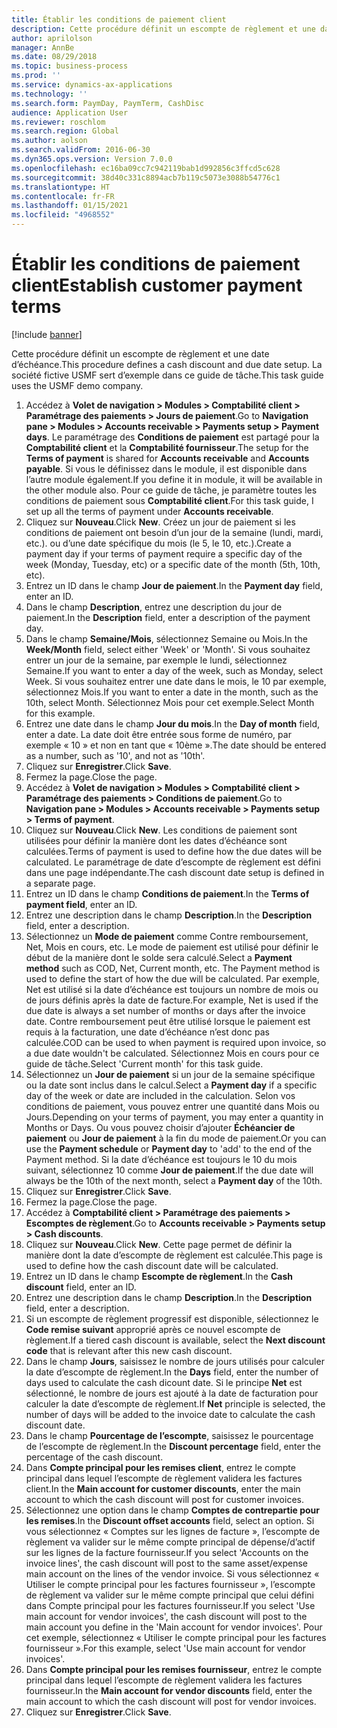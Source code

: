 ```yaml
---
title: Établir les conditions de paiement client
description: Cette procédure définit un escompte de règlement et une date d’échéance.
author: aprilolson
manager: AnnBe
ms.date: 08/29/2018
ms.topic: business-process
ms.prod: ''
ms.service: dynamics-ax-applications
ms.technology: ''
ms.search.form: PaymDay, PaymTerm, CashDisc
audience: Application User
ms.reviewer: roschlom
ms.search.region: Global
ms.author: aolson
ms.search.validFrom: 2016-06-30
ms.dyn365.ops.version: Version 7.0.0
ms.openlocfilehash: ec16ba09cc7c942119bab1d992856c3ffcd5c628
ms.sourcegitcommit: 38d40c331c8894acb7b119c5073e3088b54776c1
ms.translationtype: HT
ms.contentlocale: fr-FR
ms.lasthandoff: 01/15/2021
ms.locfileid: "4968552"
---
```

# <a name="establish-customer-payment-terms"></a><span data-ttu-id="fc9a4-103">Établir les conditions de paiement client</span><span class="sxs-lookup"><span data-stu-id="fc9a4-103">Establish customer payment terms</span></span>

[!include [banner](../../includes/banner.md)]

<span data-ttu-id="fc9a4-104">Cette procédure définit un escompte de règlement et une date d’échéance.</span><span class="sxs-lookup"><span data-stu-id="fc9a4-104">This procedure defines a cash discount and due date setup.</span></span> <span data-ttu-id="fc9a4-105">La société fictive USMF sert d’exemple dans ce guide de tâche.</span><span class="sxs-lookup"><span data-stu-id="fc9a4-105">This task guide uses the USMF demo company.</span></span>

1. <span data-ttu-id="fc9a4-106">Accédez à **Volet de navigation > Modules > Comptabilité client > Paramétrage des paiements > Jours de paiement**.</span><span class="sxs-lookup"><span data-stu-id="fc9a4-106">Go to **Navigation pane > Modules > Accounts receivable > Payments setup > Payment days**.</span></span> <span data-ttu-id="fc9a4-107">Le paramétrage des **Conditions de paiement** est partagé pour la **Comptabilité client** et la **Comptabilité fournisseur**.</span><span class="sxs-lookup"><span data-stu-id="fc9a4-107">The setup for the **Terms of payment** is shared for **Accounts receivable** and **Accounts payable**.</span></span> <span data-ttu-id="fc9a4-108">Si vous le définissez dans le module, il est disponible dans l’autre module également.</span><span class="sxs-lookup"><span data-stu-id="fc9a4-108">If you define it in module, it will be available in the other module also.</span></span> <span data-ttu-id="fc9a4-109">Pour ce guide de tâche, je paramètre toutes les conditions de paiement sous **Comptabilité client**.</span><span class="sxs-lookup"><span data-stu-id="fc9a4-109">For this task guide, I set up all the terms of payment under **Accounts receivable**.</span></span>
2. <span data-ttu-id="fc9a4-110">Cliquez sur **Nouveau**.</span><span class="sxs-lookup"><span data-stu-id="fc9a4-110">Click **New**.</span></span> <span data-ttu-id="fc9a4-111">Créez un jour de paiement si les conditions de paiement ont besoin d’un jour de la semaine (lundi, mardi, etc.). ou d’une date spécifique du mois (le 5, le 10, etc.).</span><span class="sxs-lookup"><span data-stu-id="fc9a4-111">Create a payment day if your terms of payment require a specific day of the week (Monday, Tuesday, etc) or a specific date of the month (5th, 10th, etc).</span></span> 
3. <span data-ttu-id="fc9a4-112">Entrez un ID dans le champ **Jour de paiement**.</span><span class="sxs-lookup"><span data-stu-id="fc9a4-112">In the **Payment day** field, enter an ID.</span></span>
4. <span data-ttu-id="fc9a4-113">Dans le champ **Description**, entrez une description du jour de paiement.</span><span class="sxs-lookup"><span data-stu-id="fc9a4-113">In the **Description** field, enter a description of the payment day.</span></span>
5. <span data-ttu-id="fc9a4-114">Dans le champ **Semaine/Mois**, sélectionnez Semaine ou Mois.</span><span class="sxs-lookup"><span data-stu-id="fc9a4-114">In the **Week/Month** field, select either 'Week' or 'Month'.</span></span> <span data-ttu-id="fc9a4-115">Si vous souhaitez entrer un jour de la semaine, par exemple le lundi, sélectionnez Semaine.</span><span class="sxs-lookup"><span data-stu-id="fc9a4-115">If you want to enter a day of the week, such as Monday, select Week.</span></span> <span data-ttu-id="fc9a4-116">Si vous souhaitez entrer une date dans le mois, le 10 par exemple, sélectionnez Mois.</span><span class="sxs-lookup"><span data-stu-id="fc9a4-116">If you want to enter a date in the month, such as the 10th, select Month.</span></span> <span data-ttu-id="fc9a4-117">Sélectionnez Mois pour cet exemple.</span><span class="sxs-lookup"><span data-stu-id="fc9a4-117">Select Month for this example.</span></span> 
6. <span data-ttu-id="fc9a4-118">Entrez une date dans le champ **Jour du mois**.</span><span class="sxs-lookup"><span data-stu-id="fc9a4-118">In the **Day of month** field, enter a date.</span></span> <span data-ttu-id="fc9a4-119">La date doit être entrée sous forme de numéro, par exemple « 10 » et non en tant que « 10ème ».</span><span class="sxs-lookup"><span data-stu-id="fc9a4-119">The date should be entered as a number, such as '10', and not as '10th'.</span></span> 
7. <span data-ttu-id="fc9a4-120">Cliquez sur **Enregistrer**.</span><span class="sxs-lookup"><span data-stu-id="fc9a4-120">Click **Save**.</span></span>
8. <span data-ttu-id="fc9a4-121">Fermez la page.</span><span class="sxs-lookup"><span data-stu-id="fc9a4-121">Close the page.</span></span>
9. <span data-ttu-id="fc9a4-122">Accédez à **Volet de navigation > Modules > Comptabilité client > Paramétrage des paiements > Conditions de paiement**.</span><span class="sxs-lookup"><span data-stu-id="fc9a4-122">Go to **Navigation pane > Modules > Accounts receivable > Payments setup > Terms of payment**.</span></span>
10. <span data-ttu-id="fc9a4-123">Cliquez sur **Nouveau**.</span><span class="sxs-lookup"><span data-stu-id="fc9a4-123">Click **New**.</span></span> <span data-ttu-id="fc9a4-124">Les conditions de paiement sont utilisées pour définir la manière dont les dates d’échéance sont calculées.</span><span class="sxs-lookup"><span data-stu-id="fc9a4-124">Terms of payment is used to define how the due dates will be calculated.</span></span> <span data-ttu-id="fc9a4-125">Le paramétrage de date d’escompte de règlement est défini dans une page indépendante.</span><span class="sxs-lookup"><span data-stu-id="fc9a4-125">The cash discount date setup is defined in a separate page.</span></span> 
11. <span data-ttu-id="fc9a4-126">Entrez un ID dans le champ **Conditions de paiement**.</span><span class="sxs-lookup"><span data-stu-id="fc9a4-126">In the **Terms of payment field**, enter an ID.</span></span>
12. <span data-ttu-id="fc9a4-127">Entrez une description dans le champ **Description**.</span><span class="sxs-lookup"><span data-stu-id="fc9a4-127">In the **Description** field, enter a description.</span></span>
13. <span data-ttu-id="fc9a4-128">Sélectionnez un **Mode de paiement** comme Contre remboursement, Net, Mois en cours, etc. Le mode de paiement est utilisé pour définir le début de la manière dont le solde sera calculé.</span><span class="sxs-lookup"><span data-stu-id="fc9a4-128">Select a **Payment method** such as COD, Net, Current month, etc. The Payment method is used to define the start of how the due will be calculated.</span></span> <span data-ttu-id="fc9a4-129">Par exemple, Net est utilisé si la date d’échéance est toujours un nombre de mois ou de jours définis après la date de facture.</span><span class="sxs-lookup"><span data-stu-id="fc9a4-129">For example, Net is used if the due date is always a set number of months or days after the invoice date.</span></span> <span data-ttu-id="fc9a4-130">Contre remboursement peut être utilisé lorsque le paiement est requis à la facturation, une date d’échéance n’est donc pas calculée.</span><span class="sxs-lookup"><span data-stu-id="fc9a4-130">COD can be used to when payment is required upon invoice, so a due date wouldn't be calculated.</span></span> <span data-ttu-id="fc9a4-131">Sélectionnez Mois en cours pour ce guide de tâche.</span><span class="sxs-lookup"><span data-stu-id="fc9a4-131">Select 'Current month' for this task guide.</span></span>  
14. <span data-ttu-id="fc9a4-132">Sélectionnez un **Jour de paiement** si un jour de la semaine spécifique ou la date sont inclus dans le calcul.</span><span class="sxs-lookup"><span data-stu-id="fc9a4-132">Select a **Payment day** if a specific day of the  week or date are included in the calculation.</span></span> <span data-ttu-id="fc9a4-133">Selon vos conditions de paiement, vous pouvez entrer une quantité dans Mois ou Jours.</span><span class="sxs-lookup"><span data-stu-id="fc9a4-133">Depending on your terms of payment, you may enter a quantity in Months or Days.</span></span> <span data-ttu-id="fc9a4-134">Ou vous pouvez choisir d’ajouter **Échéancier de paiement** ou **Jour de paiement** à la fin du mode de paiement.</span><span class="sxs-lookup"><span data-stu-id="fc9a4-134">Or you can use the **Payment schedule** or **Payment day** to 'add' to the end of the Payment method.</span></span> <span data-ttu-id="fc9a4-135">Si la date d’échéance est toujours le 10 du mois suivant, sélectionnez 10 comme **Jour de paiement**.</span><span class="sxs-lookup"><span data-stu-id="fc9a4-135">If the due date will always be the 10th of the next month, select a **Payment day** of the 10th.</span></span> 
15. <span data-ttu-id="fc9a4-136">Cliquez sur **Enregistrer**.</span><span class="sxs-lookup"><span data-stu-id="fc9a4-136">Click **Save**.</span></span>
16. <span data-ttu-id="fc9a4-137">Fermez la page.</span><span class="sxs-lookup"><span data-stu-id="fc9a4-137">Close the page.</span></span>
17. <span data-ttu-id="fc9a4-138">Accédez à **Comptabilité client > Paramétrage des paiements > Escomptes de règlement**.</span><span class="sxs-lookup"><span data-stu-id="fc9a4-138">Go to **Accounts receivable > Payments setup > Cash discounts**.</span></span>
18. <span data-ttu-id="fc9a4-139">Cliquez sur **Nouveau**.</span><span class="sxs-lookup"><span data-stu-id="fc9a4-139">Click **New**.</span></span> <span data-ttu-id="fc9a4-140">Cette page permet de définir la manière dont la date d’escompte de règlement est calculée.</span><span class="sxs-lookup"><span data-stu-id="fc9a4-140">This page is used to define how the cash discount date will be calculated.</span></span> 
19. <span data-ttu-id="fc9a4-141">Entrez un ID dans le champ **Escompte de règlement**.</span><span class="sxs-lookup"><span data-stu-id="fc9a4-141">In the **Cash discount** field, enter an ID.</span></span>
20. <span data-ttu-id="fc9a4-142">Entrez une description dans le champ **Description**.</span><span class="sxs-lookup"><span data-stu-id="fc9a4-142">In the **Description** field, enter a description.</span></span>
21. <span data-ttu-id="fc9a4-143">Si un escompte de règlement progressif est disponible, sélectionnez le **Code remise suivant** approprié après ce nouvel escompte de règlement.</span><span class="sxs-lookup"><span data-stu-id="fc9a4-143">If a tiered cash discount is available, select the **Next discount code** that is relevant after this new cash discount.</span></span>
22. <span data-ttu-id="fc9a4-144">Dans le champ **Jours**, saisissez le nombre de jours utilisés pour calculer la date d’escompte de règlement.</span><span class="sxs-lookup"><span data-stu-id="fc9a4-144">In the **Days** field, enter the number of days used to calculate the cash dicount date.</span></span> <span data-ttu-id="fc9a4-145">Si le principe **Net** est sélectionné, le nombre de jours est ajouté à la date de facturation pour calculer la date d’escompte de règlement.</span><span class="sxs-lookup"><span data-stu-id="fc9a4-145">If **Net** principle is selected, the number of days will be added to the invoice date to calculate the cash discount date.</span></span>  
23. <span data-ttu-id="fc9a4-146">Dans le champ **Pourcentage de l’escompte**, saisissez le pourcentage de l’escompte de règlement.</span><span class="sxs-lookup"><span data-stu-id="fc9a4-146">In the **Discount percentage** field, enter the percentage of the cash discount.</span></span>
24. <span data-ttu-id="fc9a4-147">Dans **Compte principal pour les remises client**, entrez le compte principal dans lequel l’escompte de règlement validera les factures client.</span><span class="sxs-lookup"><span data-stu-id="fc9a4-147">In the **Main account for customer discounts**, enter the main account to which the cash discount will post for customer invoices.</span></span>
25. <span data-ttu-id="fc9a4-148">Sélectionnez une option dans le champ **Comptes de contrepartie pour les remises**.</span><span class="sxs-lookup"><span data-stu-id="fc9a4-148">In the **Discount offset accounts** field, select an option.</span></span> <span data-ttu-id="fc9a4-149">Si vous sélectionnez « Comptes sur les lignes de facture », l’escompte de règlement va valider sur le même compte principal de dépense/d’actif sur les lignes de la facture fournisseur.</span><span class="sxs-lookup"><span data-stu-id="fc9a4-149">If you select 'Accounts on the invoice lines', the cash discount will post to the same asset/expense main account on the lines of the vendor invoice.</span></span> <span data-ttu-id="fc9a4-150">Si vous sélectionnez « Utiliser le compte principal pour les factures fournisseur », l’escompte de règlement va valider sur le même compte principal que celui défini dans Compte principal pour les factures fournisseur.</span><span class="sxs-lookup"><span data-stu-id="fc9a4-150">If you select 'Use main account for vendor invoices', the cash discount will post to the main account you define in the 'Main account for vendor invoices'.</span></span> <span data-ttu-id="fc9a4-151">Pour cet exemple, sélectionnez « Utiliser le compte principal pour les factures fournisseur ».</span><span class="sxs-lookup"><span data-stu-id="fc9a4-151">For this example, select 'Use main account for vendor invoices'.</span></span> 
26. <span data-ttu-id="fc9a4-152">Dans **Compte principal pour les remises fournisseur**, entrez le compte principal dans lequel l’escompte de règlement validera les factures fournisseur.</span><span class="sxs-lookup"><span data-stu-id="fc9a4-152">In the **Main account for vendor discounts** field, enter the main account to which the cash discount will post for vendor invoices.</span></span>
27. <span data-ttu-id="fc9a4-153">Cliquez sur **Enregistrer**.</span><span class="sxs-lookup"><span data-stu-id="fc9a4-153">Click **Save**.</span></span>

